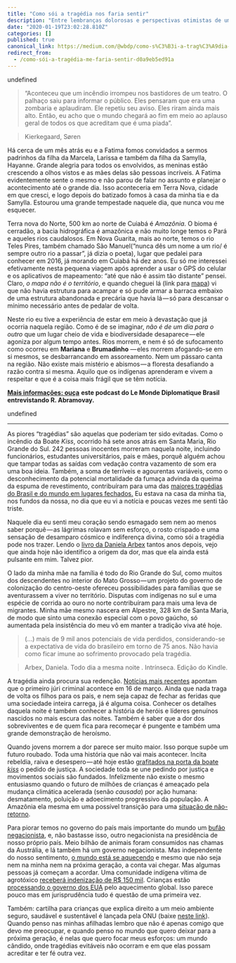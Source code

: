 ```yaml
---
title: "Como sói a tragédia nos faria sentir"
description: "Entre lembranças dolorosas e perspectivas otimistas de um brasileiro para outro"
date: "2020-01-19T23:02:28.810Z"
categories: []
published: true
canonical_link: https://medium.com/@wbdp/como-s%C3%B3i-a-trag%C3%A9dia-me-faria-sentir-d0a9eb5ed91a
redirect_from:
  - /como-sói-a-tragédia-me-faria-sentir-d0a9eb5ed91a
---
```


undefined

> “Aconteceu que um incêndio irrompeu nos bastidores de um teatro. O palhaço saiu para informar o público. Eles pensaram que era uma zombaria e aplaudiram. Ele repetiu seu aviso. Eles riram ainda mais alto. Então, eu acho que o mundo chegará ao fim em meio ao aplauso geral de todos os que acreditam que é uma piada”.

> Kierkegaard, Søren

Há cerca de um mês atrás eu e a Fatima fomos convidados a sermos padrinhos da filha da Marcela, Larissa e também da filha da Samylla, Hayanne. Grande alegria para todos os envolvidos, as meninas estão crescendo a olhos vistos e as mães delas são pessoas incríveis. A Fatima evidentemente sente o mesmo e não parou de falar no assunto e planejar o acontecimento até o grande dia. Isso aconteceria em Terra Nova, cidade em que cresci, e logo depois do batizado fomos à casa da minha tia e da Samylla. Estourou uma grande tempestade naquele dia, que nunca vou me esquecer.

Terra nova do Norte, 500 km ao norte de Cuiabá é _Amazônia_. O bioma é cerradão, a bacia hidrográfica é amazônica e não muito longe temos o Pará e aqueles rios caudalosos. Em Nova Guarita, mais ao norte, temos o rio Teles Pires, também chamado São Manuel(“nunca dês um nome a um rio/ é sempre outro rio a passar”, já dizia o poeta), lugar que pedalei para conhecer em 2016, já morando em Cuiabá há dez anos. Eu só me interessei efetivamente nesta pequena viagem após aprender a usar o GPS do celular e os aplicativos de mapeamento: “até que não é assim tão distante” pensei. Claro, _o mapa não é o território_, e quando cheguei lá (link para [mapa](https://goo.gl/maps/oA7vo8L1dMJPRaJZA)) vi que não havia estrutura para acampar e só pude armar a barraca embaixo de uma estrutura abandonada e precária que havia lá — só para descansar o mínimo necessário antes de pedalar de volta.



Neste rio eu tive a experiência de estar em meio à devastação que já ocorria naquela região. Como é de se imaginar, _não é de um dia para o outro_ que um lugar cheio de vida e biodiversidade desaparece — ele agoniza por algum tempo antes. Rios morrem, e nem é só de sufocamento como ocorreu em **Mariana** e **Brumadinho** — eles morrem afogando-se em si mesmos, se desbarrancando em assoreamento. Nem um pássaro canta na região. Não existe mais mistério e abismos — a floresta desafiando a razão contra si mesma. Aquilo que os indígenas aprenderam e vivem a respeitar e que é a coisa mais frágil que se têm notícia.

[**Mais informações: ouça**](https://diplomatique.org.br/guilhotina-56-ricardo-abramovay/) **este podcast do Le Monde Diplomatique Brasil entrevistando R. Abramovay.**

undefined

---

As piores “tragédias” são aquelas que poderiam ter sido evitadas. Como o incêndio da Boate _Kiss_, ocorrido há sete anos atrás em Santa Maria, Rio Grande do Sul. 242 pessoas inocentes morreram naquela noite, incluindo funcionários, estudantes universitários, pais e mães, porquê alguém achou que tampar todas as saídas com vedação contra vazamento de som era uma boa ideia. Também, a soma de terríveis e agourentas variáveis, como o desconhecimento da potencial mortalidade da fumaça advinda da queima da espuma de revestimento, contribuíram para uma das [maiores tragédias do Brasil e do mundo em lugares fechados.](https://pt.wikipedia.org/wiki/Inc%C3%AAndio_na_boate_Kiss) Eu estava na casa da minha tia, nos fundos da nossa, no dia que eu vi a notícia e poucas vezes me senti tão triste.

Naquele dia eu senti meu coração sendo esmagado sem nem ao menos saber porquê — as lágrimas rolavam sem esforço, o rosto crispado e uma sensação de desamparo cósmico e indiferença divina, como sói a tragédia pode nos trazer. Lendo o [livro da Daniela Arbex](https://www.intrinseca.com.br/livro/804/) tantos anos depois, vejo que ainda hoje não identifico a origem da dor, mas que ela ainda está pulsante em mim. Talvez pior.

O lado da minha mãe na família é todo do Rio Grande do Sul, como muitos dos descendentes no interior do Mato Grosso — um projeto do governo de colonização do centro-oeste ofereceu possibilidades para famílias que se aventurassem a viver no território. Disputas com indígenas no sul e uma espécie de corrida ao ouro no norte contribuíram para mais uma leva de migrantes. Minha mãe mesmo nascera em Alpestre, 328 km de Santa Maria, de modo que sinto uma conexão especial com o povo gaúcho, só aumentada pela insistência do meu vô em manter a tradição viva até hoje.

> (…) mais de 9 mil anos potenciais de vida perdidos, considerando-se a expectativa de vida do brasileiro em torno de 75 anos. Não havia como ficar imune ao sofrimento provocado pela tragédia.

> Arbex, Daniela. Todo dia a mesma noite . Intrínseca. Edição do Kindle.

A tragédia ainda procura sua redenção. [Notícias mais recentes](https://www.conjur.com.br/2020-jan-16/primeiro-juri-boates-kiss-dia-16-marco) apontam que o primeiro júri criminal acontece em 16 de março. Ainda que nada traga de volta os filhos para os pais, e nem seja capaz de fechar as feridas que uma sociedade inteira carrega, já é alguma coisa. Conhecer os detalhes daquela noite é também conhecer a história de heróis e líderes genuínos nascidos no mais escura das noites. Também é saber que a dor dos sobreviventes e de quem fica para recomeçar é pungente e também uma grande demonstração de heroísmo.

Quando jovens morrem a dor parece ser muito maior. Isso porque supõe um futuro roubado. Toda uma história que não vai mais acontecer. Incita rebeldia, raiva e desespero — até hoje estão [grafitados na porta da boate _kiss_](https://www.instagram.com/p/B7JI6exJ_jD/?utm_source=ig_web_copy_link) o pedido de justiça. A sociedade toda se une pedindo por justiça e movimentos sociais são fundados. Infelizmente não existe o mesmo entusiasmo quando o futuro de milhões de crianças é ameaçado pela mudança climática acelerada (senão _causada_) por ação humana: desmatamento, poluição e adoecimento progressivo da população. A Amazônia ela mesma em uma possível transição para uma [situação de não-retorno](https://www.unicamp.br/unicamp/ju/artigos/luiz-marques/ponto-critico-na-amazonia).

Para piorar temos no governo do país mais importante do mundo um [bufão negacionista](https://www.google.com/search?q=bufoon&client=firefox-b-d&sxsrf=ACYBGNQo8H4h-9k5qUiUOAsihO-Gew8xDw:1579471971089&source=lnms&tbm=isch&sa=X&ved=2ahUKEwiK0pPO15DnAhWoHrkGHa47AaYQ_AUoAXoECAsQAw&biw=1366&bih=654), e, não bastasse isso, outro negacionista na presidência de nosso próprio país. Meio bilhão de animais foram consumidos nas chamas da Austrália, e lá também há um governo negacionista. Mas independente do nosso sentimento, [o mundo está se aquecendo](https://www.fastcompany.com/90367577/this-is-one-of-the-simplest-and-best-climate-change-graphics-weve-ever-seen) e mesmo que não seja nem na minha nem na próxima geração, a conta vai chegar. Mas algumas pessoas já começam a acordar. Uma comunidade indígena vítima de agrotóxico [receberá indenização de R$ 150 mil](https://apublica.org/2020/01/em-decisao-inedita-indigenas-vitimas-de-chuva-de-agrotoxico-recebem-r-150-mil-de-indenizacao/). Crianças estão [processando o governo dos EUA](https://revistagalileu.globo.com/Ciencia/noticia/2018/11/criancas-estao-processando-o-governo-dos-eua-pelo-aquecimento-global.html) pelo aquecimento global. Isso parece pouco mas em jurisprudência tudo é questão de uma primeira vez.

Também: cartilha para crianças que explica direito a um meio ambiente seguro, saudável e sustentável é lançada pela ONU (baixe [neste link](https://wedocs.unep.org/bitstream/handle/20.500.11822/30840/Relat%c3%b3rio.pdf?sequence=1&isAllowed=y)). Quando penso nas minhas afilhadas lembro que não é apenas comigo que devo me preocupar, e quando penso no mundo que quero deixar para a próxima geração, é nelas que quero focar meus esforços: um mundo cândido, onde tragédias evitáveis não ocorram e em que elas possam acreditar e ter fé outra vez.

